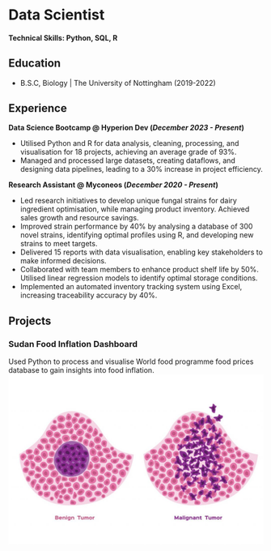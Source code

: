 # Data Scientist

#### Technical Skills: Python, SQL, R

## Education		        		
- B.S.C, Biology | The University of Nottingham (2019-2022)

## Experience
**Data Science Bootcamp @ Hyperion Dev (_December 2023 - Present_)**
- Utilised Python and R for data analysis, cleaning, processing, and visualisation for 18 projects, achieving an average grade of 93%. 
- Managed and processed large datasets, creating dataflows, and designing data pipelines, leading to a 30% increase in project efficiency.



**Research Assistant @ Myconeos (_December 2020 - Present_)**
- Led research initiatives to develop unique fungal strains for dairy ingredient optimisation, while managing product inventory. Achieved sales growth and resource savings. 
- Improved strain performance by 40% by analysing a database of 300 novel strains, identifying optimal profiles using R, and developing new strains to meet targets. 
- Delivered 15 reports with data visualisation, enabling key stakeholders to make informed decisions.
- Collaborated with team members to enhance product shelf life by 50%. Utilised linear regression models to identify optimal storage conditions. 
- Implemented an automated inventory tracking system using Excel, increasing traceability accuracy by 40%. 


## Projects
### Sudan Food Inflation Dashboard 
Used Python to process and visualise World food programme food prices database to gain insights into food inflation. 
![Dashboard](/imgs/Tumor.png)
